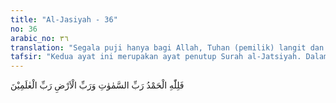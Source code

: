 ```yaml
---
title: "Al-Jasiyah - 36"
no: 36
arabic_no: ٣٦
translation: "Segala puji hanya bagi Allah, Tuhan (pemilik) langit dan bumi, Tuhan seluruh alam."
tafsir: "Kedua ayat ini merupakan ayat penutup Surah al-Jatsiyah. Dalam ayat-ayat ini Allah menyebutkan beberapa sifat-Nya yang ada hubungannya dengan dasar-dasar pengambilan keputusan di hari Kiamat nanti, yaitu:\n\n1. Dia Maha Terpuji, karena itu bagi-Nyalah segala puji. Ungkapan ini memberikan pengertian bahwa segala nikmat apa pun yang diperoleh manusia selama hidup di dunia berasal dari Allah agar manusia dapat melaksanakan tugasnya sebagai khalifah-Nya di bumi, bukan untuk berbuat sewenang-wenang dan memperturutkan hawa nafsu. Jika manusia tidak mensyukuri nikmat itu dan tidak mempergunakan nikmat itu menurut yang semestinya, tentulah orang itu akan mendapat murka dan azab-Nya.\n\n2. Allah Mahakuasa, Dia menguasai semesta alam. Perkataan ini memberikan pengertian bahwa segala sesuatu yang ada di langit dan di bumi berada dalam kekuasaan-Nya. Dia menguasai dunia dan akhirat.\n\n3. Dia Mahaagung, karena keagungan dan keangkuhan hanya bagi Allah di langit dan di bumi dan kekuasaan-Nya berada di atas segala kekuasaan.\n\n4. Dia Mahaperkasa, keputusan-Nya tidak dapat ditolak, tidak dapat diubah oleh siapa pun, dan tidak ada yang dapat menandingi kekuasaan-Nya itu.\n\n5. Dia Mahabijaksana. Maksudnya: Allah dalam menetapkan perintah-Nya kepada seluruh makhluk-Nya, selalu disertai aturan, perhitungan, dan berhasil serta pasti, terjadi sesuai dengan yang dikehendaki-Nya."
---
```

فَلِلّٰهِ الْحَمْدُ رَبِّ السَّمٰوٰتِ وَرَبِّ الْاَرْضِ رَبِّ الْعٰلَمِيْنَ